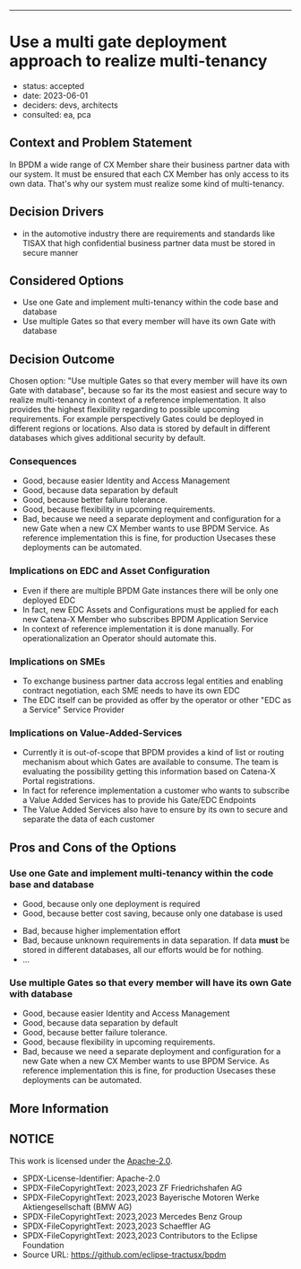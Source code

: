 <!-- Template based on: https://adr.github.io/madr/ -->

<!-- # These are optional elements. Feel free to remove any of them.
# status: {proposed | rejected | accepted | deprecated | … | superseded by [ADR-0005](0005-example.md)}
# date: {YYYY-MM-DD when the decision was last updated}
# deciders: {list everyone involved in the decision}
# consulted: {list everyone whose opinions are sought (typically subject-matter experts); and with whom there is a two-way communication}
# informed: {list everyone who is kept up-to-date on progress; and with whom there is a one-way communication} -->
---
<!-- we need to disable MD025, because we use the different heading "ADR Template" in the homepage (see above) than it is foreseen in the template -->
<!-- markdownlint-disable-next-line MD025 -->
# Use a multi gate deployment approach to realize multi-tenancy

* status: accepted
* date: 2023-06-01
* deciders: devs, architects
* consulted: ea, pca 

## Context and Problem Statement

In BPDM a wide range of CX Member share their business partner data with our system. It must be ensured that each CX Member has only access to its own data. That's why our system must realize some kind of multi-tenancy.

<!-- This is an optional element. Feel free to remove. -->
## Decision Drivers

* in the automotive industry there are requirements and standards like TISAX that high confidential business partner data must be stored in secure manner

## Considered Options

* Use one Gate and implement multi-tenancy within the code base and database
* Use multiple Gates so that every member will have its own Gate with database

## Decision Outcome

Chosen option: "Use multiple Gates so that every member will have its own Gate with database", because so far its the most easiest and secure way to realize multi-tenancy in context of a reference implementation. It also provides the highest flexibility regarding to possible upcoming requirements. For example perspectively Gates could be deployed in different regions or locations. Also data is stored by default in different databases which gives additional security by default.

<!-- This is an optional element. Feel free to remove. -->
### Consequences

* Good, because easier Identity and Access Management
* Good, because data separation by default
* Good, because better failure tolerance.
* Good, because flexibility in upcoming requirements.
* Bad, because we need a separate deployment and configuration for a new Gate when a new CX Member wants to use BPDM Service. As reference implementation this is fine, for production Usecases these deployments can be automated.

### Implications on EDC and Asset Configuration
* Even if there are multiple BPDM Gate instances there will be only one deployed EDC
* In fact, new EDC Assets and Configurations must be applied for each new Catena-X Member who subscribes BPDM Application Service
* In context of reference implementation it is done manually. For operationalization an Operator should automate this.

### Implications on SMEs
* To exchange business partner data accross legal entities and enabling contract negotiation, each SME needs to have its own EDC
* The EDC itself can be provided as offer by the operator or other "EDC as a Service" Service Provider
  
### Implications on Value-Added-Services
* Currently it is out-of-scope that BPDM provides a kind of list or routing mechanism about which Gates are available to consume. The team is evaluating the possibility getting this information based on Catena-X Portal registrations.
* In fact for reference implementation a customer who wants to subscribe a Value Added Services has to provide his Gate/EDC Endpoints
* The Value Added Services also have to ensure by its own to secure and separate the data of each customer 

<!-- This is an optional element. Feel free to remove. -->
## Pros and Cons of the Options

### Use one Gate and implement multi-tenancy within the code base and database

* Good, because only one deployment is required
* Good, because better cost saving, because only one database is used
<!-- use "neutral" if the given argument weights neither for good nor bad -->
* Bad, because higher implementation effort
* Bad, because unknown requirements in data separation. If data **must** be stored in different databases, all our efforts would be for nothing.
* … <!-- numbers of pros and cons can vary -->

### Use multiple Gates so that every member will have its own Gate with database

* Good, because easier Identity and Access Management
* Good, because data separation by default
* Good, because better failure tolerance.
* Good, because flexibility in upcoming requirements.
* Bad, because we need a separate deployment and configuration for a new Gate when a new CX Member wants to use BPDM Service. As reference implementation this is fine, for production Usecases these deployments can be automated.

<!-- This is an optional element. Feel free to remove. -->
## More Information

## NOTICE

This work is licensed under the [Apache-2.0](https://www.apache.org/licenses/LICENSE-2.0).

- SPDX-License-Identifier: Apache-2.0
- SPDX-FileCopyrightText: 2023,2023 ZF Friedrichshafen AG
- SPDX-FileCopyrightText: 2023,2023 Bayerische Motoren Werke Aktiengesellschaft (BMW AG)
- SPDX-FileCopyrightText: 2023,2023 Mercedes Benz Group
- SPDX-FileCopyrightText: 2023,2023 Schaeffler AG
- SPDX-FileCopyrightText: 2023,2023 Contributors to the Eclipse Foundation
- Source URL: https://github.com/eclipse-tractusx/bpdm

